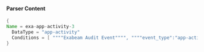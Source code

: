#### Parser Content
```Java
{
Name = exa-app-activity-3
  DataType = "app-activity"
  Conditions = [ """"Exabeam Audit Event"""", """"event_type":"app-activity"""", """"activity":"Rule """ ]
}
```